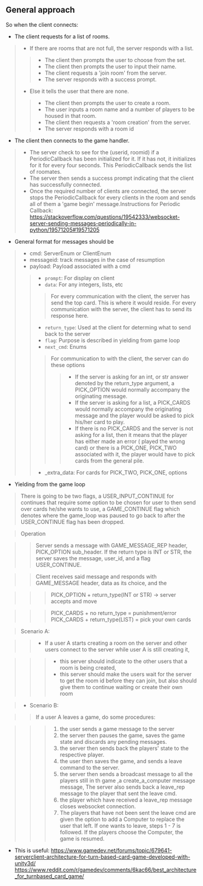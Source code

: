 General approach
----------------

So when the client connects:

- The client requests for a list of rooms.
 
> - If there are rooms that are not full, the server responds with a list.
> > - The client then prompts the user to choose from the set.
> > - The client then prompts the user to input their name.
> > - The client requests a 'join room' from the server.
> > - The server responds with a success prompt.  
> - Else it tells the user that there are none. 
> > - The client then prompts the user to create a room.
> > - The user inputs a room name and a number of players to be housed in that room.
> > - The client then requests a 'room creation' from the server. 
> > - The server responds with a room id

- The client then connects to the game handler. 

> - The server check to see for the (userid, roomid) if a PeriodicCallback has
been initialized for it. If it has not, it initializes for it for every 
four seconds. This PeriodicCallback sends the list of roomates.  
> - The server then sends a success prompt indicating that the client has 
successfully connected.
> - Once the required number of clients are connected, the server stops the 
PeriodicCallback for every clients in the room and sends all of them a
'game begin' message.Instructions for Periodic Callback: 
https://stackoverflow.com/questions/19542333/websocket-server-sending-messages-periodically-in-python/19571205#19571205 


- General format for messages should be

> - cmd: ServerEnum or ClientEnum
> - messageid: track messages in the case of resumption
> - payload: Payload associated with a cmd
> > - `prompt`: For display on client
> > - `data`: For any integers, lists, etc
> > > For every communication with the client, the server has send the top
> > > card. This is where it would reside.
> > > For every communication with the server, the client has to send its
> > > response here.
> > - `return_type`: Used at the client for determing what to send back to
> > the server
> > - `flag`: Purpose is described in yielding from game loop
> > - `next_cmd`: Enums
> > > For communication to with the client, the server can do these options
> > > > - If the server is asking for an int, or str answer denoted by the
> > > > return_type argument, a PICK_OPTION would normally accompany the
> > > > originating message.
> > > > - If the server is asking for a list, a PICK_CARDS would normally
> > > > accompany the originating message and the player would be asked to
> > > > pick his/her card to play. 
> > > > - If there is no PICK_CARDS and the server is not asking for a list,
> > > >  then it means that the player has either made an error
> > > > ( played the wrong card) or there is a PICK_ONE, PICK_TWO 
> > > > associated with it, the player would have to pick cards from 
> > > > the general pile.  
> > - _extra_data: For cards for PICK_TWO, PICK_ONE, options

- Yielding from the game loop

> There is going to be two flags, a USER_INPUT_CONTINUE for 
continues that require some option to be chosen for user to then send
over cards he/she wants to use, a GAME_CONTINUE flag which denotes
where the game_loop was paused to go back to after the USER_CONTINUE flag
has been dropped.


> Operation

> > Server sends a message with GAME_MESSAGE_REP header, PICK_OPTION sub_header.
If the return type is INT or STR, the server saves the message, user_id, and
a flag USER_CONTINUE. 

> > Client receives said message and responds with GAME_MESSAGE header, data as
its choice, and the  

> > > PICK_OPTION + return_type(INT or STR) -> server accepts and move

> > >PICK_CARDS + no return_type = punishment/error
PICK_CARDS + return_type(LIST) = pick your own cards

> Scenario A:

> > -  If a user A starts creating a room on the server and other users connect to 
the server while user A is still creating it,
 
> > > - this server should indicate to the other users that a room is being created,
> > > - this server should make the users wait for the server to get the room id before they can join, but also should give them to continue waiting or create their own room

> - Scenario B:

> > If a user A leaves a game, do some procedures:

> > > 1.  the user sends a game message to the server 
> > > 2.  the server then pauses the game, saves the game state and discards any pending messages.
> > > 3.  the server then sends back the players' state to the respective player.
> > > 4.  the user then saves the game, and sends a leave command to the server.
> > > 5.  the server then sends a broadcast message to all the players still in th game ,a create_a_computer message message, The server also sends back a leave_rep message to the player that sent the leave cmd.
> > > 6.  the player which have received a leave_rep message closes websocket connection.
> > > 7.  The players that have not been sent the leave cmd are given the option to add a Computer to replace the user that left. If one wants to leave, steps 1 - 7 is followed. If the players choose the Computer, the game is resumed. 


- This is useful: https://www.gamedev.net/forums/topic/679641-serverclient-architecture-for-turn-based-card-game-developed-with-unity3d/ 
https://www.reddit.com/r/gamedev/comments/6kac66/best_architecture_for_turnbased_card_game/


